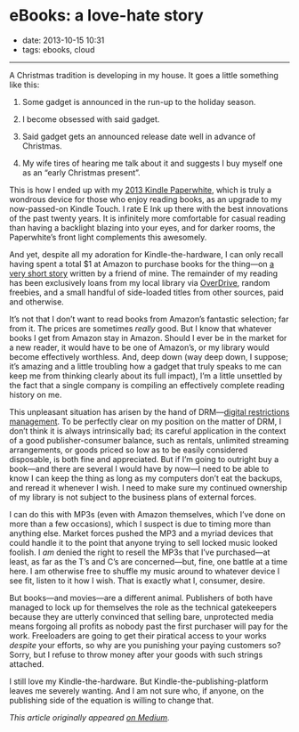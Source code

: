 # eBooks: a love-hate story

- date: 2013-10-15 10:31
- tags: ebooks, cloud

----

A Christmas tradition is developing in my house. It goes a little
something like this:

1. Some gadget is announced in the run-up to the holiday season.

2. I become obsessed with said gadget.

3. Said gadget gets an announced release date well in advance of
   Christmas.

4. My wife tires of hearing me talk about it and suggests I buy
   myself one as an “early Christmas present”.

This is how I ended up with my [2013 Kindle Paperwhite][1], which is
truly a wondrous device for those who enjoy reading books, as an
upgrade to my now-passed-on Kindle Touch. I rate E Ink up there
with the best innovations of the past twenty years. It is infinitely
more comfortable for casual reading than having a backlight blazing
into your eyes, and for darker rooms, the Paperwhite’s front light
complements this awesomely.

And yet, despite all my adoration for Kindle-the-hardware, I can
only recall having spent a total $1 at Amazon to purchase books for
the thing—on [a very short story][2] written by a friend of mine. The
remainder of my reading has been exclusively loans from my local
library via [OverDrive][3], random freebies, and a small handful of
side-loaded titles from other sources, paid and otherwise.

It’s not that I don’t want to read books from Amazon’s fantastic
selection; far from it. The prices are sometimes *really* good. But
I know that whatever books I get from Amazon stay in Amazon. Should
I ever be in the market for a new reader, it would have to be one
of Amazon’s, or my library would become effectively worthless. And,
deep down (way deep down, I suppose; it’s amazing and a little
troubling how a gadget that truly speaks to me can keep me from
thinking clearly about its full impact), I’m a little unsettled by
the fact that a single company is compiling an effectively complete
reading history on me.

This unpleasant situation has arisen by the hand of DRM—[digital
restrictions management][4]. To be perfectly clear on my position on
the matter of DRM, I don’t think it is always intrinsically bad;
its careful application in the context of a good publisher-consumer
balance, such as rentals, unlimited streaming arrangements, or goods
priced so low as to be easily considered disposable, is both fine
and appreciated. But if I’m going to outright buy a book—and there
are several I would have by now—I need to be able to know I can
keep the thing as long as my computers don’t eat the backups, and
reread it whenever I wish. I need to make sure my continued ownership
of my library is not subject to the business plans of external
forces.

I can do this with MP3s (even with Amazon themselves, which I’ve
done on more than a few occasions), which I suspect is due to timing
more than anything else. Market forces pushed the MP3 and a myriad
devices that could handle it to the point that anyone trying to
sell locked music looked foolish. I *am* denied the right to resell
the MP3s that I’ve purchased—at least, as far as the T’s and C’s
are concerned—but, fine, one battle at a time here. I am otherwise
free to shuffle my music around to whatever device I see fit, listen
to it how I wish. That is exactly what I, consumer, desire.

But books—and movies—are a different animal. Publishers of both
have managed to lock up for themselves the role as the technical
gatekeepers because they are utterly convinced that selling bare,
unprotected media means forgoing all profits as nobody past the
first purchaser will pay for the work. Freeloaders are going to get
their piratical access to your works *despite* your efforts, so why
are you punishing your paying customers so? Sorry, but I refuse to
throw money after your goods with such strings attached.

I still love my Kindle-the-hardware. But Kindle-the-publishing-platform
leaves me severely wanting. And I am not sure who, if anyone, on
the publishing side of the equation is willing to change that.

*This article originally appeared [on Medium][5].*

[1]: http://www.amazon.com/dp/B00AWH595M
[2]: http://www.amazon.com/dp/B0050YUM4A
[3]: http://www.overdrive.com/
[4]: http://www.defectivebydesign.org/what_is_drm_digital_restrictions_management
[5]: https://medium.com/modern-technology-is-broken/802fe33fd7ea

